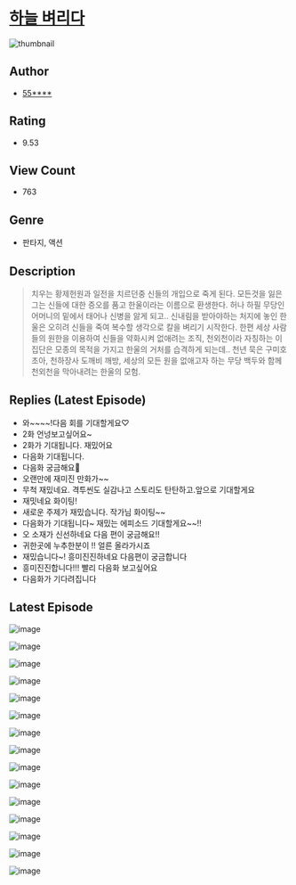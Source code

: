 # [하늘 벼리다](https://comic.naver.com/bestChallenge/list?titleId=810489)
![thumbnail](https://image-comic.pstatic.net/user_contents_data/challenge_comic/2023/05/23/256667/upload_7378130070138087010_480x623.jpeg)

## Author
- [55****](https://comic.naver.com/artistTitle?id=256667)

## Rating
- 9.53

## View Count
- 763

## Genre
- 판타지, 액션

## Description
> 치우는 황제헌원과 일전을 치르던중 신들의 개입으로 죽게 된다. 모든것을 잃은 그는 신들에 대한 증오를 품고 한울이라는 이름으로 환생한다. 허나 하필 무당인 어머니의 밑에서 태어나 신병을 앓게 되고.. 신내림을 받아야하는 처지에 놓인 한울은 오히려 신들을 죽여 복수할 생각으로 칼을 벼리기 시작한다. 한편 세상 사람들의 원한을 이용하여 신들을 약화시켜 없애려는 조직, 천외천이라 자칭하는 이 집단은 모종의 목적을 가지고 한울의 거처를 습격하게 되는데.. 천년 묵은 구미호 초아, 천하장사 도깨비 깨방, 세상의 모든 원을 없애고자 하는 무당 백두와 함께 천외천을 막아내려는 한울의 모험.

## Replies (Latest Episode)
- 와~~~~!다음 회를 기대할게요♡
- 2화 언넝보고싶어요~
- 2화가 기대됩니다. 재밌어요
- 다음화 기대됩니다.
- 다음화 궁금해요🤩
- 오랜만에 재미진 만화가~~
- 무척 재밌네요. 격투씬도 실감나고 스토리도 탄탄하고.앞으로 기대할게요
- 재밋네요 화이팅!
- 새로운 주제가 재밌습니다. 작가님 화이팅~~
- 다음화가 기대됩니다~ 재밌는 에피소드 기대할게요~~!!
- 오 소재가 신선하네요 다음 편이 궁금해요!!
- 귀한곳에 누추한분이 !! 얼른 올라가시죠
- 재밌습니다~! 흥미진진하네요 다음편이 궁금합니다
- 흥미진진합니다!!! 빨리 다음화 보고싶어요
- 다음화가 기다려집니다

## Latest Episode
![image](https://image-comic.pstatic.net/user_contents_data/challenge_comic/2023/05/23/256667/upload_3775250351061546036.jpeg)

![image](https://image-comic.pstatic.net/user_contents_data/challenge_comic/2023/05/23/256667/upload_4134975586854843749.jpeg)

![image](https://image-comic.pstatic.net/user_contents_data/challenge_comic/2023/05/23/256667/upload_7365691273601234019.jpeg)

![image](https://image-comic.pstatic.net/user_contents_data/challenge_comic/2023/05/23/256667/upload_7005402234099020338.jpeg)

![image](https://image-comic.pstatic.net/user_contents_data/challenge_comic/2023/05/23/256667/upload_3617293437712557619.jpeg)

![image](https://image-comic.pstatic.net/user_contents_data/challenge_comic/2023/05/23/256667/upload_3761739771206198071.jpeg)

![image](https://image-comic.pstatic.net/user_contents_data/challenge_comic/2023/05/23/256667/upload_7017505628737253680.jpeg)

![image](https://image-comic.pstatic.net/user_contents_data/challenge_comic/2023/05/23/256667/upload_3833467521254896949.jpeg)

![image](https://image-comic.pstatic.net/user_contents_data/challenge_comic/2023/05/23/256667/upload_7291437977223783220.jpeg)

![image](https://image-comic.pstatic.net/user_contents_data/challenge_comic/2023/05/23/256667/upload_3617908248640972338.jpeg)

![image](https://image-comic.pstatic.net/user_contents_data/challenge_comic/2023/05/23/256667/upload_3762022354301249072.jpeg)

![image](https://image-comic.pstatic.net/user_contents_data/challenge_comic/2023/05/23/256667/upload_3617064729932019809.jpeg)

![image](https://image-comic.pstatic.net/user_contents_data/challenge_comic/2023/05/23/256667/upload_7077460897600713062.jpeg)

![image](https://image-comic.pstatic.net/user_contents_data/challenge_comic/2023/05/23/256667/upload_3473741392008130614.jpeg)

![image](https://image-comic.pstatic.net/user_contents_data/challenge_comic/2023/05/23/256667/upload_7162466568086381879.jpeg)
